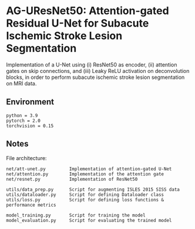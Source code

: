 # AG-UResNet50: Attention-gated Residual U-Net for Subacute Ischemic Stroke Lesion Segmentation

Implementation of a U-Net using (i) ResNet50 as encoder, (ii) attention gates on skip connections, and (iii) Leaky ReLU activation on deconvolution blocks, in order to perform subacute ischemic stroke lesion segmentation on MRI data.

## Environment

```
python = 3.9
pytorch = 2.0
torchvision = 0.15
```

## Notes

File architecture:
```
net/att-unet.py         Implementation of attention-gated U-Net
net/attention.py        Implementation of the attention gate
net/resnet.py           Implementation of ResNet50

utils/data_prep.py      Script for augmenting ISLES 2015 SISS data
utils/dataloader.py     Script for defining Dataloader class
utils/loss.py           Script for defining loss functions & performance metrics

model_training.py       Script for training the model
model_evaluation.py     Script for evaluating the trained model
```
